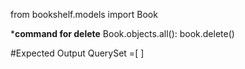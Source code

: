 from bookshelf.models import Book

***command for delete**
Book.objects.all():
book.delete()

#Expected Output
QuerySet =[ ]
